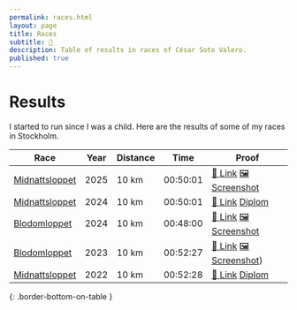 ```yaml
---
permalink: races.html
layout: page
title: Races
subtitle: 🏃
description: Table of results in races of César Soto Valero.
published: true
---
```


# Results

I started to run since I was a child.
Here are the results of some of my races in Stockholm.

| Race           | Year | Distance | Time     | Proof                                                                                           |
|----------------|------|----------|----------|-------------------------------------------------------------------------------------------------|
| [Midnattsloppet](https://midnattsloppet.com) | 2025 | 10 km    | 00:50:01 | [:link: Link](https://tinyurl.com/ya5b8zef) [:framed_picture: Screenshot](files/certificates/Midnattsloppet-Result-2025.png) |
| [Midnattsloppet](https://midnattsloppet.com) | 2024 | 10 km    | 00:50:01 | [:link: Link](https://tinyurl.com/ya5b8zef) [Diplom](files/certificates/Midnattsloppet_Diplom_2024.pdf)                         |
| [Blodomloppet](https://blodomloppet.se/)   | 2024 | 10 km    | 00:48:00 | [:link: Link](https://www.racetimer.se/sv/runner/show/8704624?layout=racetimer&race_id=6034) [:framed_picture: Screenshot](files/certificates/Blodomloppet-Result-2024.png)    |
| [Blodomloppet](https://blodomloppet.se/)   | 2023 | 10 km    | 00:52:27 | [:link: Link](https://www.racetimer.se/sv/runner/show/8204163?layout=blodomloppet&race_id=5627) [:framed_picture: Screenshot](files/certificates/Blodomloppet-Result-2023.png)) |
| [Midnattsloppet](https://midnattsloppet.com) | 2022 | 10 km    | 00:52:28 | [:link: Link](https://tinyurl.com/ya5b8zef) [Diplom](files/certificates/Midnattsloppet_Diplom_2022.pdf) |
{: .border-bottom-on-table }
